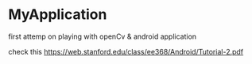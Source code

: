 # MyApplication
first attemp on playing with openCv &amp; android application


check this 
https://web.stanford.edu/class/ee368/Android/Tutorial-2.pdf
